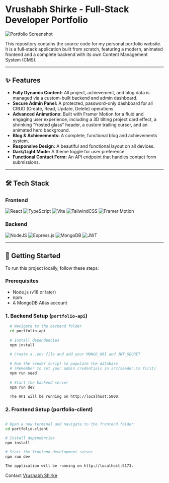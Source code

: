 # Vrushabh Shirke - Full-Stack Developer Portfolio

![Portfolio Screenshot](https://via.placeholder.com/1200x600.png?text=Your+Portfolio+Screenshot+Here)

This repository contains the source code for my personal portfolio website. It is a full-stack application built from scratch, featuring a modern, animated frontend and a complete backend with its own Content Management System (CMS).

<!-- **Live Demo:** [**[YOUR LIVE DEMO URL HERE]**](https://your-portfolio-url.com) -->

---

## ✨ Features

- **Fully Dynamic Content:** All project, achievement, and blog data is managed via a custom-built backend and admin dashboard.
- **Secure Admin Panel:** A protected, password-only dashboard for all CRUD (Create, Read, Update, Delete) operations.
- **Advanced Animations:** Built with Framer Motion for a fluid and engaging user experience, including a 3D tilting project card effect, a shrinking "frosted glass" header, a custom trailing cursor, and an animated hero background.
- **Blog & Achievements:** A complete, functional blog and achievements system.
- **Responsive Design:** A beautiful and functional layout on all devices.
- **Dark/Light Mode:** A theme toggle for user preference.
- **Functional Contact Form:** An API endpoint that handles contact form submissions.

---

## 🛠️ Tech Stack

### Frontend
![React](https://img.shields.io/badge/react-%2320232A.svg?style=for-the-badge&logo=react&logoColor=%2361DAFB)
![TypeScript](https://img.shields.io/badge/typescript-%23007ACC.svg?style=for-the-badge&logo=typescript&logoColor=white)
![Vite](https://img.shields.io/badge/vite-%23646CFF.svg?style=for-the-badge&logo=vite&logoColor=white)
![TailwindCSS](https://img.shields.io/badge/tailwindcss-%2338B2AC.svg?style=for-the-badge&logo=tailwind-css&logoColor=white)
![Framer Motion](https://img.shields.io/badge/framer--motion-0055FF?style=for-the-badge&logo=framer&logoColor=white)

### Backend
![NodeJS](https://img.shields.io/badge/node.js-6DA55F?style=for-the-badge&logo=node.js&logoColor=white)
![Express.js](https://img.shields.io/badge/express.js-%23404d59.svg?style=for-the-badge&logo=express&logoColor=%2361DAFB)
![MongoDB](https://img.shields.io/badge/MongoDB-4EA94B?style=for-the-badge&logo=mongodb&logoColor=white)
![JWT](https://img.shields.io/badge/JWT-black?style=for-the-badge&logo=JSON%20web%20tokens)

---

## 🚀 Getting Started

To run this project locally, follow these steps:

### Prerequisites
- Node.js (v18 or later)
- npm
- A MongoDB Atlas account

### 1. Backend Setup (`portfolio-api`)
```bash
  # Navigate to the backend folder
  cd portfolio-api
  
  # Install dependencies
  npm install
  
  # Create a .env file and add your MONGO_URI and JWT_SECRET
  
  # Run the seeder script to populate the database
  # (Remember to set your admin credentials in src/seeder.ts first)
  npm run seed
  
  # Start the backend server
  npm run dev
  
  The API will be running on http://localhost:5000.
```

### 2. Frontend Setup (portfolio-client)
```bash

# Open a new terminal and navigate to the frontend folder
cd portfolio-client

# Install dependencies
npm install

# Start the frontend development server
npm run dev

The application will be running on http://localhost:5173.
```
Contact
[Vrushabh Shirke](https://in.linkedin.com/in/vrushabhshirke)
